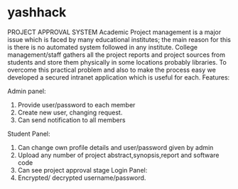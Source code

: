 # yashhack
PROJECT APPROVAL SYSTEM
          Academic Project management is a major issue which is faced by many educational institutes; the main reason for this is there is no automated system followed in any institute. College management/staff gathers all the project reports and project sources from students and store them physically in some locations probably libraries. To overcome this practical problem and also to make the process easy we developed a secured intranet application which is useful for each.
Features:

Admin panel:
1.	Provide user/password to each member
2.	Create new user, changing request.
3.	Can send notification to all members

Student Panel:
1.	Can change own profile details and user/password given by admin
2.	Upload any number of project abstract,synopsis,report and software code
3.	Can see project approval stage
Login Panel:
1.	Encrypted/ decrypted username/password.



